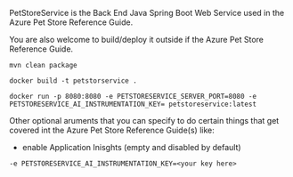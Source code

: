 PetStoreService is the Back End Java Spring Boot Web Service used in the Azure Pet Store Reference Guide.

You are also welcome to build/deploy it outside if the Azure Pet Store Reference Guide.

```mvn clean package```

```docker build -t petstorservice .```

```docker run -p 8080:8080 -e PETSTORESERVICE_SERVER_PORT=8080 -e PETSTORESERVICE_AI_INSTRUMENTATION_KEY= petstoreservice:latest```

Other optional aruments that you can specify to do certain things that get covered int the Azure Pet Store Reference Guide(s) like:

- enable Application Inisghts (empty and disabled by default)

```-e PETSTORESERVICE_AI_INSTRUMENTATION_KEY=<your key here>```


 
 
 
